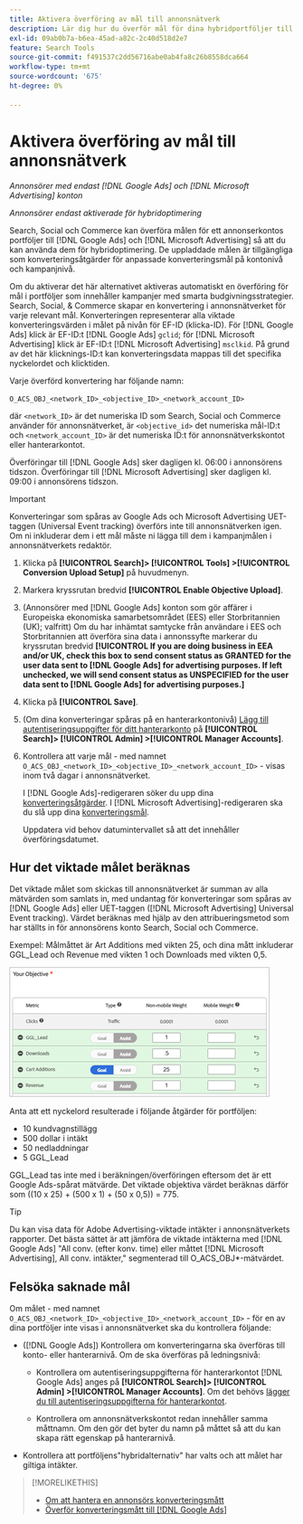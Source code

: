 ```yaml
---
title: Aktivera överföring av mål till annonsnätverk
description: Lär dig hur du överför mål för dina hybridportföljer till  [!DNL Google Ads] och [!DNL Microsoft Advertising].
exl-id: 09ab0b7a-b6ea-45ad-a82c-2c40d518d2e7
feature: Search Tools
source-git-commit: f491537c2dd56716abe0ab4fa8c26b8558dca664
workflow-type: tm+mt
source-wordcount: '675'
ht-degree: 0%

---
```


# Aktivera överföring av mål till annonsnätverk

*Annonsörer med endast [!DNL Google Ads] och [!DNL Microsoft Advertising] konton*

*Annonsörer endast aktiverade för hybridoptimering*

Search, Social och Commerce kan överföra målen för ett annonserkontos portföljer till [!DNL Google Ads] och [!DNL Microsoft Advertising] så att du kan använda dem för hybridoptimering. De uppladdade målen är tillgängliga som konverteringsåtgärder för anpassade konverteringsmål på kontonivå och kampanjnivå.

Om du aktiverar det här alternativet aktiveras automatiskt en överföring för mål i portföljer som innehåller kampanjer med smarta budgivningsstrategier. Search, Social, &amp; Commerce skapar en konvertering i annonsnätverket för varje relevant mål. Konverteringen representerar alla viktade konverteringsvärden i målet på nivån för EF-ID (klicka-ID). För [!DNL Google Ads] klick är EF-ID:t [!DNL Google Ads] `gclid`; för [!DNL Microsoft Advertising] klick är EF-ID:t [!DNL Microsoft Advertising] `msclkid`. På grund av det här klicknings-ID:t kan konverteringsdata mappas till det specifika nyckelordet och klicktiden.

Varje överförd konvertering har följande namn:

`O_ACS_OBJ_<network_ID>_<objective_ID>_<network_account_ID>`

där `<network_ID>` är det numeriska ID som Search, Social och Commerce använder för annonsnätverket, är `<objective_id>` det numeriska mål-ID:t och `<network_account_ID>` är det numeriska ID:t för annonsnätverkskontot eller hanterarkontot.

Överföringar till [!DNL Google Ads] sker dagligen kl. 06:00 i annonsörens tidszon. Överföringar till [!DNL Microsoft Advertising] sker dagligen kl. 09:00 i annonsörens tidszon.

>[!IMPORTANT]
>
>Konverteringar som spåras av Google Ads och Microsoft Advertising UET-taggen (Universal Event tracking) överförs inte till annonsnätverken igen. Om ni inkluderar dem i ett mål måste ni lägga till dem i kampanjmålen i annonsnätverkets redaktör.

1. Klicka på **[!UICONTROL Search]> [!UICONTROL Tools] >[!UICONTROL Conversion Upload Setup]** på huvudmenyn.

1. Markera kryssrutan bredvid **[!UICONTROL Enable Objective Upload]**.

1. (Annonsörer med [!DNL Google Ads] konton som gör affärer i Europeiska ekonomiska samarbetsområdet (EES) eller Storbritannien (UK); valfritt) Om du har inhämtat samtycke från användare i EES och Storbritannien att överföra sina data i annonssyfte markerar du kryssrutan bredvid **[!UICONTROL If you are doing business in EEA and/or UK, check this box to send consent status as GRANTED for the user data sent to [!DNL Google Ads] for advertising purposes. If left unchecked, we will send consent status as UNSPECIFIED for the user data sent to [!DNL Google Ads] for advertising purposes.]**

1. Klicka på **[!UICONTROL Save]**.

1. (Om dina konverteringar spåras på en hanterarkontonivå) [Lägg till autentiseringsuppgifter för ditt hanterarkonto](/help/search-social-commerce/admin/manager-accounts.md) på **[!UICONTROL Search]> [!UICONTROL Admin] >[!UICONTROL Manager Accounts]**.

1. Kontrollera att varje mål - med namnet `O_ACS_OBJ_<network_ID>_<objective_ID>_<network_account_ID>` - visas inom två dagar i annonsnätverket.

   I [!DNL Google Ads]-redigeraren söker du upp dina [konverteringsåtgärder](https://support.google.com/google-ads/answer/11461796). I [!DNL Microsoft Advertising]-redigeraren ska du slå upp dina [konverteringsmål](https://help.ads.microsoft.com/#apex/ads/en/56709).

   Uppdatera vid behov datumintervallet så att det innehåller överföringsdatumet.

## Hur det viktade målet beräknas

Det viktade målet som skickas till annonsnätverket är summan av alla mätvärden som samlats in, med undantag för konverteringar som spåras av [!DNL Google Ads] eller UET-taggen ([!DNL Microsoft Advertising] Universal Event tracking). Värdet beräknas med hjälp av den attribueringsmetod som har ställts in för annonsörens konto Search, Social och Commerce.

Exempel: Målmåttet är Art Additions med vikten 25, och dina mått inkluderar GGL_Lead och Revenue med vikten 1 och Downloads med vikten 0,5.

![Exempel på ett viktat mål](/help/search-social-commerce/assets/objective-example.png "Exempel på ett viktat mål")

Anta att ett nyckelord resulterade i följande åtgärder för portföljen:

* 10 kundvagnstillägg
* 500 dollar i intäkt
* 50 nedladdningar
* 5 GGL_Lead

GGL_Lead tas inte med i beräkningen/överföringen eftersom det är ett Google Ads-spårat mätvärde. Det viktade objektiva värdet beräknas därför som ((10 x 25) + (500 x 1) + (50 x 0,5)) = 775.

>[!TIP]
>
>Du kan visa data för Adobe Advertising-viktade intäkter i annonsnätverkets rapporter. Det bästa sättet är att jämföra de viktade intäkterna med [!DNL Google Ads] &quot;All conv. (efter konv. time) eller måttet [!DNL Microsoft Advertising], All conv. intäkter,&quot; segmenterad till O_ACS_OBJ*-mätvärdet.<!--clarify -->

## Felsöka saknade mål

Om målet - med namnet `O_ACS_OBJ_<network_ID>_<objective_ID>_<network_account_ID>` - för en av dina portföljer inte visas i annonsnätverket ska du kontrollera följande:

* ([!DNL Google Ads]) Kontrollera om konverteringarna ska överföras till konto- eller hanterarnivå. Om de ska överföras på ledningsnivå:

   * Kontrollera om autentiseringsuppgifterna för hanterarkontot [!DNL Google Ads] anges på **[!UICONTROL Search]> [!UICONTROL Admin] >[!UICONTROL Manager Accounts]**. Om det behövs [lägger du till autentiseringsuppgifterna för hanterarkontot](/help/search-social-commerce/admin/manager-accounts.md).

   * Kontrollera om annonsnätverkskontot redan innehåller samma måttnamn. Om den gör det byter du namn på måttet så att du kan skapa rätt egenskap på hanterarnivå.

* Kontrollera att portföljens&quot;hybridalternativ&quot; har valts och att målet har giltiga intäkter.

>[!MORELIKETHIS]
>
>* [Om att hantera en annonsörs konverteringsmått](/help/search-social-commerce/admin/conversion-metrics/conversion-metric-about.md)
>* [Överför konverteringsmått till  [!DNL Google Ads]](conversion-metrics-upload-to-google.md)
